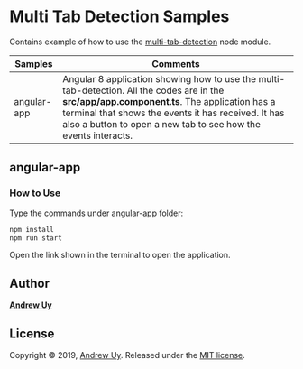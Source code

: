 # Multi Tab Detection Samples
Contains example of how to use the [multi-tab-detection](https://www.npmjs.com/package/multi-tab-detection) node module.

Samples     | Comments
----------- | --------
angular-app | Angular 8 application showing how to use the multi-tab-detection. All the codes are in the **src/app/app.component.ts**. The application has a terminal that shows the events it has received. It has also a button to open a new tab to see how the events interacts.

## angular-app
### How to Use
Type the commands under angular-app folder:
```javascript
npm install
npm run start
```
Open the link shown in the terminal to open the application.

## Author
[**Andrew Uy**](https://github.com/uy-andrew)

## License
Copyright © 2019, [Andrew Uy](https://github.com/uy-andrew).
Released under the [MIT license](https://github.com/uy-andrew/multi-tab-detection/blob/master/LICENSE).